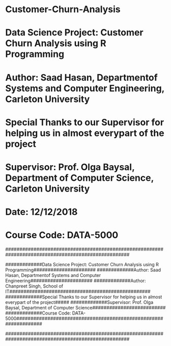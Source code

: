 # Customer-Churn-Analysis
# Data Science Project: Customer Churn Analysis using R Programming
# Author: Saad Hasan, Departmentof Systems and Computer Engineering, Carleton University
# Special Thanks to our Supervisor for helping us in almost everypart of the project
# Supervisor: Prof. Olga Baysal, Department of Computer Science, Carleton University
# Date: 12/12/2018
# Course Code: DATA-5000
####################################################################################################

#############Data Science Project: Customer Churn Analysis using R Programming######################
#############Author: Saad Hasan, Departmentof Systems and Computer Engineering######################
#############Author: Chanpreet Singh, School of IT##################################################
#############Special Thanks to our Supervisor for helping us in almost everypart of the project#####
#############Supervisor: Prof. Olga Baysal, Department of Computer Science##########################
#############Course Code: DATA-5000#################################################################

####################################################################################################
